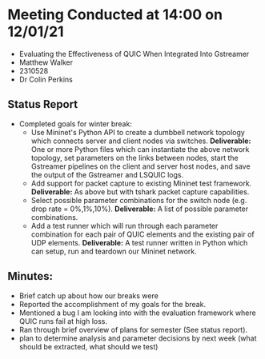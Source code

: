 # Meeting Conducted at 14:00 on 12/01/21

* Evaluating the Effectiveness of QUIC When Integrated Into Gstreamer
* Matthew Walker
* 2310528
* Dr Colin Perkins


## Status Report

* Completed goals for winter break:
  - Use Mininet's Python API to create a dumbbell network topology which connects server and client nodes via switches. **Deliverable:**
  One or more Python files which can instantiate the above network topology, set parameters on the links between nodes, start the Gstreamer pipelines on the client and server host nodes, and save the output of the Gstreamer and LSQUIC logs.
  - Add support for packet capture to existing Mininet test framework. **Deliverable:**
  As above but with tshark packet capture capabilities.
  - Select possible parameter combinations for the switch node (e.g. drop rate = 0\%,1\%,10\%). **Deliverable:** A list of possible parameter combinations.
  - Add a test runner which will run through each parameter combination for each pair of QUIC elements and the existing pair of UDP elements. **Deliverable:** A test runner written in Python which can setup, run and teardown our Mininet network.


## Minutes:

* Brief catch up about how our breaks were
* Reported the accomplishment of my goals for the break.
* Mentioned a bug I am looking into with the evaluation framework where QUIC runs fail at high loss.
* Ran through brief overview of plans for semester (See status report).
* plan to determine analysis and parameter decisions by next week (what should be extracted, what should we test)



